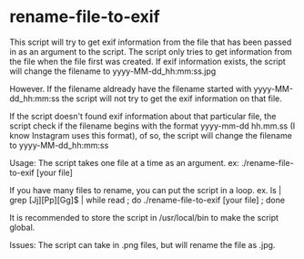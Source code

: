 # rename-file-to-exif
This script will try to get exif information from the file that has been passed in as an argument to the script.
The script only tries to get information from the file when the file first was created.
If exif information exists, the script will change the filename to yyyy-MM-dd_hh:mm:ss.jpg

However. If the filename aldready have the filename started with yyyy-MM-dd_hh:mm:ss the script will
not try to get the exif information on that file.

If the script doesn't found exif information about that particular file, the script check
if the filename begins with the format yyyy-mm-dd hh.mm.ss (I know Instagram uses this format),
of so, the script will change the filename to yyyy-MM-dd_hh:mm:ss

Usage:
The script takes one file at a time as an argument.
ex: ./rename-file-to-exif [your file]

If you have many files to rename, you can put the script in a loop.
ex. ls | grep [Jj][Pp][Gg]$ | while read ; do ./rename-file-to-exif [your file] ; done

It is recommended to store the script in /usr/local/bin to make the script global.


Issues:
The script can take in .png files, but will rename the file as .jpg.

